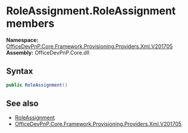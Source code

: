 # RoleAssignment.RoleAssignment members 
  

**Namespace:** [OfficeDevPnP.Core.Framework.Provisioning.Providers.Xml.V201705](OfficeDevPnP.Core.Framework.Provisioning.Providers.Xml.V201705.md)  
**Assembly:** OfficeDevPnP.Core.dll  
## Syntax
```C#
public RoleAssignment()
```
## See also
- [RoleAssignment](OfficeDevPnP.Core.Framework.Provisioning.Providers.Xml.V201705.RoleAssignment.md)
- [OfficeDevPnP.Core.Framework.Provisioning.Providers.Xml.V201705](OfficeDevPnP.Core.Framework.Provisioning.Providers.Xml.V201705.md)
